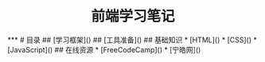 <h1 align="center"> 前端学习笔记</h1>
***
# 目录
## [学习框架]()
## [工具准备]()
## 基础知识
* [HTML]()
* [CSS]()
* [JavaScript]()
## 在线资源
* [FreeCodeCamp]()
* [宁皓网]()
